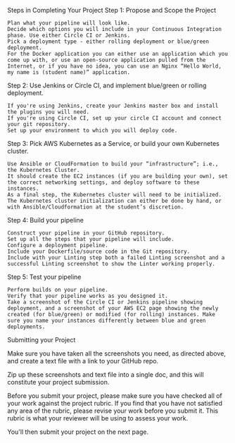 Steps in Completing Your Project
Step 1: Propose and Scope the Project

    Plan what your pipeline will look like.
    Decide which options you will include in your Continuous Integration phase. Use either Circle CI or Jenkins.
    Pick a deployment type - either rolling deployment or blue/green deployment.
    For the Docker application you can either use an application which you come up with, or use an open-source application pulled from the Internet, or if you have no idea, you can use an Nginx “Hello World, my name is (student name)” application.

Step 2: Use Jenkins or Circle CI, and implement blue/green or rolling deployment.

    If you're using Jenkins, create your Jenkins master box and install the plugins you will need.
    If you're using Circle CI, set up your circle CI account and connect your git repository.
    Set up your environment to which you will deploy code.

Step 3: Pick AWS Kubernetes as a Service, or build your own Kubernetes cluster.

    Use Ansible or CloudFormation to build your “infrastructure”; i.e., the Kubernetes Cluster.
    It should create the EC2 instances (if you are building your own), set the correct networking settings, and deploy software to these instances.
    As a final step, the Kubernetes cluster will need to be initialized. The Kubernetes cluster initialization can either be done by hand, or with Ansible/Cloudformation at the student’s discretion.

Step 4: Build your pipeline

    Construct your pipeline in your GitHub repository.
    Set up all the steps that your pipeline will include.
    Configure a deployment pipeline.
    Include your Dockerfile/source code in the Git repository.
    Include with your Linting step both a failed Linting screenshot and a successful Linting screenshot to show the Linter working properly.

Step 5: Test your pipeline

    Perform builds on your pipeline.
    Verify that your pipeline works as you designed it.
    Take a screenshot of the Circle CI or Jenkins pipeline showing deployment, and a screenshot of your AWS EC2 page showing the newly created (for blue/green) or modified (for rolling) instances. Make sure you name your instances differently between blue and green deployments.

Submitting your Project

Make sure you have taken all the screenshots you need, as directed above, and create a text file with a link to your GitHub repo.

Zip up these screenshots and text file into a single doc, and this will constitute your project submission.

Before you submit your project, please make sure you have checked all of your work against the project rubric. If you find that you have not satisfied any area of the rubric, please revise your work before you submit it. This rubric is what your reviewer will be using to assess your work.

You'll then submit your project on the next page.
